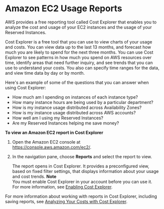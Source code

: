 # Amazon EC2 Usage Reports<a name="usage-reports"></a>

AWS provides a free reporting tool called Cost Explorer that enables you to analyze the cost and usage of your EC2 instances and the usage of your Reserved Instances\.

Cost Explorer is a free tool that you can use to view charts of your usage and costs\. You can view data up to the last 13 months, and forecast how much you are likely to spend for the next three months\. You can use Cost Explorer to see patterns in how much you spend on AWS resources over time, identify areas that need further inquiry, and see trends that you can use to understand your costs\. You also can specify time ranges for the data, and view time data by day or by month\.

Here's an example of some of the questions that you can answer when using Cost Explorer:
+ How much am I spending on instances of each instance type?
+ How many instance hours are being used by a particular department?
+ How is my instance usage distributed across Availability Zones?
+ How is my instance usage distributed across AWS accounts?
+ How well am I using my Reserved Instances?
+ Are my Reserved Instances helping me save money?

**To view an Amazon EC2 report in Cost Explorer**

1. Open the Amazon EC2 console at [https://console\.aws\.amazon\.com/ec2/](https://console.aws.amazon.com/ec2/)\.

1. In the navigation pane, choose **Reports** and select the report to view\.

   The report opens in Cost Explorer\. It provides a preconfigured view, based on fixed filter settings, that displays information about your usage and cost trends\.
**Note**  
You must enable Cost Explorer in your account before you can use it\. For more information, see [ Enabling Cost Explorer](https://docs.aws.amazon.com/awsaccountbilling/latest/aboutv2/ce-enable.html)\.

For more information about working with reports in Cost Explorer, including saving reports, see [Analyzing Your Costs with Cost Explorer](https://docs.aws.amazon.com/awsaccountbilling/latest/aboutv2/cost-explorer-what-is.html)\.